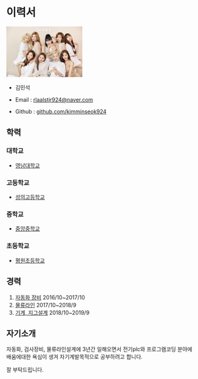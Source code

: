 # 이력서 
<img alt="트와이스" src="https://github.com/kimminseok924/KIM/blob/master/123.jpg?raw=true" width="200"> 

- 김민석 

- Email : rlaalstjr924@naver.com 

- Github : [github.com/kimminseok924](https://github.com/kimminseok924) 
 
## 학력
### 대학교
- [영남대학교](https://www.yu.ac.kr/index.php)
### 고등학교
- [성의고등학교](https://school.iamservice.net/organization/16011)
### 중학교
- [중앙중학교](https://school.iamservice.net/organization/16283)
### 초등학교
- [평원초등학교](https://school.iamservice.net/organization/2169)

## 경력
1. [자동화 장비](http://cmcomts.com/wp/produsts/tungsten/) 2016/10~2017/10
2. [물류라인](http://www.ireng.co.kr/main#) 2017/10~2018/9
3. [기계, 지그설계](http://dongwoon.planw.kr/) 2018/10~2019/9

## 자기소개
자동화, 검사장비, 물류라인설계에 3년간 일해오면서 전기plc와 프로그램코딩 분야에 배움에대한 욕심이 생겨 자기계발목적으로 공부하려고 합니다.

 잘 부탁드립니다.
